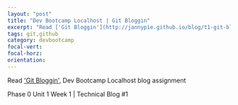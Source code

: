 ```yaml
---
layout: "post"
title: "Dev Bootcamp Localhost | Git Bloggin"
excerpt: "Read ['Git Bloggin'](http://jannypie.github.io/blog/t1-git-blog.html), Dev Bootcamp Localhost blog assignment"
tags: git,github
category: devbootcamp
focal-vert:
focal-horz:
orientation:
---
```


Read ['Git Bloggin'](http://jannypie.github.io/blog/t1-git-blog.html), Dev Bootcamp Localhost blog assignment

Phase 0 Unit 1 Week 1 | Technical Blog #1